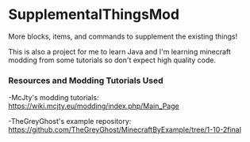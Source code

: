 # SupplementalThingsMod
More blocks, items, and commands to supplement the existing things!

This is also a project for me to learn Java and I'm learning minecraft modding from some tutorials so don't expect high quality code.

### Resources and Modding Tutorials Used

-McJty's modding tutorials: https://wiki.mcjty.eu/modding/index.php/Main_Page

-TheGreyGhost's example repository: https://github.com/TheGreyGhost/MinecraftByExample/tree/1-10-2final
